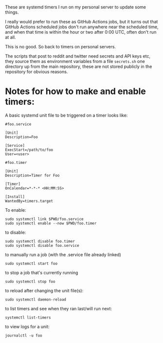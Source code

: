 These are systemd timers I run on my personal server to update some things.

I really would prefer to run these as GitHub Actions jobs, but it turns out that GitHub
Actions scheduled jobs don't run anywhere near the scheduled time, and when that time is
within the hour or two after 0:00 UTC, often don't run at all.

This is no good. So back to timers on personal servers.

The scripts that post to reddit and twitter need secrets and API keys etc, they source
them as environment variables from a file `secrets.sh` one directory up from the main
repository, these are not stored publicly in the repository for obvious reasons.

Notes for how to make and enable timers:
========================================

A basic systemd unit file to be triggered on a timer looks like:

```
#foo.service

[Unit]
Description=Foo

[Service]
ExecStart=/path/to/foo
User=<user>
```

```
#foo.timer

[Unit]
Description=Timer for Foo

[Timer]
OnCalendar=*-*-* <HH:MM:SS>

[Install]
WantedBy=timers.target

```

To enable:

```
sudo systemctl link $PWD/foo.service
sudo systemctl enable --now $PWD/foo.timer
```
to disable:
```
sudo systemctl disable foo.timer
sudo systemctl disable foo.service
```

to manually run a job (with the .service file already linked)
```
sudo systemctl start foo
```

to stop a job that's currently running
```
sudo systemctl stop foo
```

to reload after changing the unit file(s):
```
sudo systemctl daemon-reload
```

to list timers and see when they ran last/will run next:
```
systemctl list-timers
```

to view logs for a unit:
```
journalctl -u foo
```
